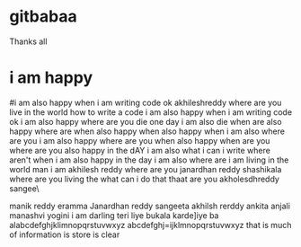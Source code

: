 # gitbabaa
Thanks all
# i am happy
#i am also happy when i am writing code ok akhileshreddy where are you live in the world how to write a code i am also happy when  i  am writing code ok i am also happy where are you die one day i am also die when are also happy where are when also happy when also happy when i am also where are you i am also happy where are you when also happy when are you where are you also happy in the dAY i am also what i can i write where aren't when i am also happy in the day i am also where are i am living in the world man i am akhilesh reddy where are you janardhan reddy shashikala where are you living the what can i do that thaat are you akholesdhreddy sangee\



manik reddy eramma 
Janardhan reddy sangeeta
akhilsh rerddy
ankita anjali manashvi 
yogini i am darling teri liye bukala karde]iye ba
alabcdefghjklimnopqrstuvwxyz
abcdefghj=ijklmnopqrstuvwxyz
that is much of information is store is clear 
